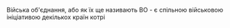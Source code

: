 Війська об'єднання, або як їх ще називають ВО - є спільною військовою ініціативою декількох країн котрі 